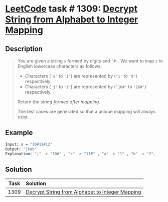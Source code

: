 # [LeetCode][leetcode] task # 1309: [Decrypt String from Alphabet to Integer Mapping][task]

Description
-----------

> You are given a string `s` formed by digits and `'#'`.
> We want to map `s` to English lowercase characters as follows:
> * Characters (`'a'` to `'i'`) are represented by (`'1'` to `'9'`) respectively.
> * Characters (`'j'` to `'z'`) are represented by (`'10#'` to `'26#'`) respectively.
> 
> Return _the string formed after mapping_.
> 
> The test cases are generated so that a unique mapping will always exist.

Example
-------

```sh
Input: s = "10#11#12"
Output: "jkab"
Explanation: "j" -> "10#" , "k" -> "11#" , "a" -> "1" , "b" -> "2".
```

Solution
--------

| Task | Solution                                                    |
|:----:|:------------------------------------------------------------|
| 1309 | [Decrypt String from Alphabet to Integer Mapping][solution] |


[leetcode]: <http://leetcode.com/>
[task]: <https://leetcode.com/problems/decrypt-string-from-alphabet-to-integer-mapping/>
[solution]: <https://github.com/wellaxis/witalis-jkit/blob/main/module/tasks/src/main/java/com/witalis/jkit/tasks/core/task/leetcode/h14/p1309/option/Practice.java>
